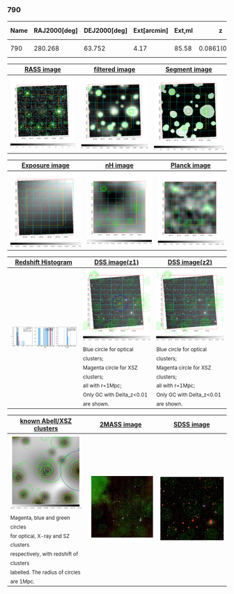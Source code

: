 <div STYLE="page-break-after: always;"></div>

### 790

|Name|RAJ2000[deg]|DEJ2000[deg] |Ext[arcmin]| Ext,ml | z | z_src| C|GC(XSZ,Delta_z<0.01)| GC(OPT,Delta_z<0.01)|GC| R_sig[arcmin] | R500[arcmin] | R500[Mpc]| CRsig[c/s] | CR500[c/s] |L500[1E44 erg/s]|F500[1E-12 erg/s/cm^2]| M500[1E14 Msun]|Tx[keV]|Cnt_sig|Beta|Rc[arcmin]|Comment|Alias|
|---|---|---|---|---|---|------|---|--------|---------|----------|---|---|---|---|---|---|---|---|---|---|---|---|---|---|
|790| 280.268| 63.752| 4.17| 85.58| 0.0861(0.007)| z1, z_opt| S| -| W| W| 30.131| 6.365| 0.616| 0.047(0.020)| 0.041(0.018)| 0.121(0.042)| 0.657(0.226)| 0.72(0.13)| 1.80(0.20)| 958.8| 0.934(-0.086+0.048)| 5.076(-0.503+0.329)| -| t210|

|[RASS image](../image/790/790_img.pdf)|[filtered image](../image/790/790_fil.pdf)|[Segment image](../image/790/790_seg.pdf)|
|-------------------|--------------------|-------------------|
| <img src="../image/790/790_img.png" width="300">  | <img src="../image/790/790_fil.png" width="300">   | <img src="../image/790/790_seg.png" width="300">  |

|[Exposure image](../image/790/790_mex.pdf)| [nH image](../image/790/790_nh.pdf)| [Planck image](../image/790/790_p.pdf)|
|-------------------|--------------------|-------------------|
|<img src="../image/790/790_mex.png" width="300">   | <img src="../image/790/790_nh.png" width="300">    | <img src="../image/790/790_p.png" width="300"> |

|[Redshift Histogram](../image/790/790_zg.pdf) | [DSS image(z1)](../image/790/790_dss_z1.pdf)      |  [DSS image(z2)](../image/790/790_dss_z2.pdf)    |
|-------------------|--------------------|-------------------|
|<img src="../image/790/790_zg.png" width="300"> |<img src="../image/790/790_dss_z1.png" width="300"> <sub><br>Blue circle for optical clusters; <br>Magenta circle for XSZ clusters; <br>all with r=1Mpc; <br>Only GC with Delta_z<0.01 are shown. </sub>| <img src="../image/790/790_dss_z2.png" width="300"><sub><br>Blue circle for optical clusters; <br>Magenta circle for XSZ clusters; <br>all with r=1Mpc; <br>Only GC with Delta_z<0.01 are shown. </sub> |

|[known Abell/XSZ clusters](../image/790/790_gc.pdf) | [2MASS image](../image/790/790_2mass.pdf)      |[SDSS image](../image/790/790_sdss.pdf)   |
|-------------------|-------------------|-------------------|
|<img src=../image/790/790_gc.png width="300"> <br><sub>Magenta, blue and green circles <br>for optical, X-ray and SZ clusters <br>respectively, with redshift of clusters <br>labelled. The radius of circles <br>are 1Mpc.</sub>|<img src="../image/790/790_2mass.png" width="300">  | <img src="../image/790/790_sdss.png" width="300">  |




